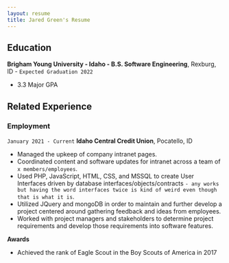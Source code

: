 ```yaml
---
layout: resume
title: Jared Green's Resume
---
```


<!-- https://www.monique.tech/the-art-of-markdown -->


## Education

__Brigham Young University - Idaho - B.S. Software Engineering__, Rexburg, ID - `Expected Graduation 2022`

- 3.3 Major GPA


## Related Experience

### Employment

`January 2021 - Current`
__Idaho Central Credit Union__, Pocatello, ID

- Managed the upkeep of company intranet pages.
- Coordinated content and software updates for intranet across a team of `x members/employees`.
- Used PHP, JavaScript, HTML, CSS, and MSSQL to create User Interfaces driven by database interfaces/objects/contracts `- any works but having the word interfaces twice is kind of weird even though that is what it is`.
- Utilized JQuery and mongoDB in order to maintain and further develop a project centered around gathering feedback and ideas from employees.
- Worked with project managers and stakeholders to determine project requirements and develop those requirements into software features.

__Awards__
- Achieved the rank of Eagle Scout in the Boy Scouts of America in 2017


<!-- ### Footer

Last updated: April 2022 -->
